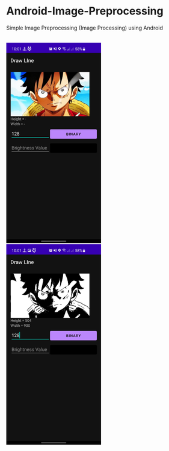 # Android-Image-Preprocessing
Simple Image Preprocessing (Image Processing) using Android
<br>
<br>

<img src="https://github.com/heathscliff334/Android-Image-Preprocessing/blob/master/screenshot/screenshot_1.jpg" width="50%"></img>
<br>
<img src="https://github.com/heathscliff334/Android-Image-Preprocessing/blob/master/screenshot/screenshot_2.jpg" width="50%"></img>
